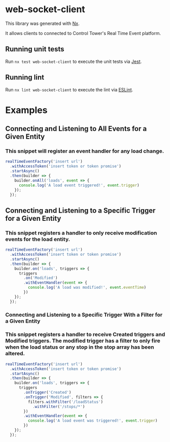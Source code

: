 # web-socket-client

This library was generated with [Nx](https://nx.dev).

It allows clients to connected to Control Tower's Real Time Event platform. 

## Running unit tests

Run `nx test web-socket-client` to execute the unit tests via [Jest](https://jestjs.io).

## Running lint

Run `nx lint web-socket-client` to execute the lint via [ESLint](https://eslint.org/).

# Examples

## Connecting and Listening to All Events for a Given Entity

### This snippet will register an event handler for any load change.

```javascript
realTimeEventFactory('insert url')
  .withAccessToken('insert token or token promise')
  .startAsync()
  .then(builder => {
    builder.onAll('loads', event => {
      console.log('A load event triggered!', event.trigger)
    });
  });
```
## Connecting and Listening to a Specific Trigger for a Given Entity

### This snippet registers a handler to only receive modification events for the load entity.

```javascript
realTimeEventFactory('insert url')
  .withAccessToken('insert token or token promise')
  .startAsync()
  .then(builder => {
    builder.on('loads', triggers => {
      triggers
        .on('Modified')
        .withEventHandler(event => {
          console.log('A load was modified!', event.eventTime)
        })
    });
  });
```

### Connecting and Listening to a Specific Trigger With a Filter for a Given Entity

### This snippet registers a handler to receive Created triggers and Modified triggers. The modified trigger has a filter to only fire when the load status or any stop in the stop array has been altered.

```javascript
realTimeEventFactory('insert url')
  .withAccessToken('insert token or token promise')
  .startAsync()
  .then(builder => {
    builder.on('loads', triggers => {
      triggers
        .onTrigger('Created')
        .onTrigger('Modified', filters => {
          filters.withFilter('/loadStatus')
            .withFilter('/stops/*')
        })
        .withEventHandler(event => {
          console.log('A load event was triggered!', event.trigger)
        })
    });
  });
```
